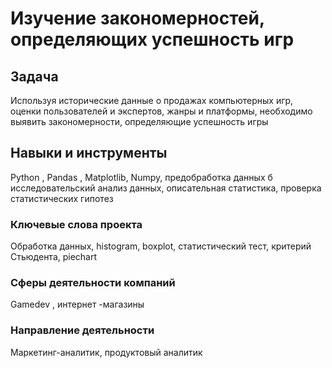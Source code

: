 # Изучение закономерностей, определяющих успешность игр
## Задача

Используя исторические данные о продажах компьютерных игр, оценки пользователей и экспертов, жанры и платформы, необходимо выявить закономерности, определяющие успешность игры
## Навыки и инструменты
Python , Pandas , Matplotlib, Numpy, предобработка данных б исследовательский анализ данных, описательная статистика, проверка статистических гипотез

### Ключевые слова проекта

Обработка данных, histogram, boxplot, статистический тест, критерий Стьюдента, piechart

### Сферы деятельности компаний

Gamedev , интернет -магазины
### Направление деятельности

Маркетинг-аналитик, продуктовый аналитик
